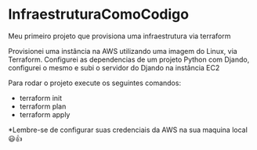 # InfraestruturaComoCodigo
Meu primeiro projeto que provisiona uma infraestrutura via terraform 

Provisionei uma instância na AWS utilizando uma imagem do Linux, via Terraform.
Configurei as dependencias de um projeto Python com Djando, configurei o mesmo e subi o servidor do Djando na instância EC2

Para rodar o projeto execute os seguintes comandos: 
- terraform init
- terraform plan
- terraform apply 

*Lembre-se de configurar suas credenciais da AWS na sua maquina local 😃👍
